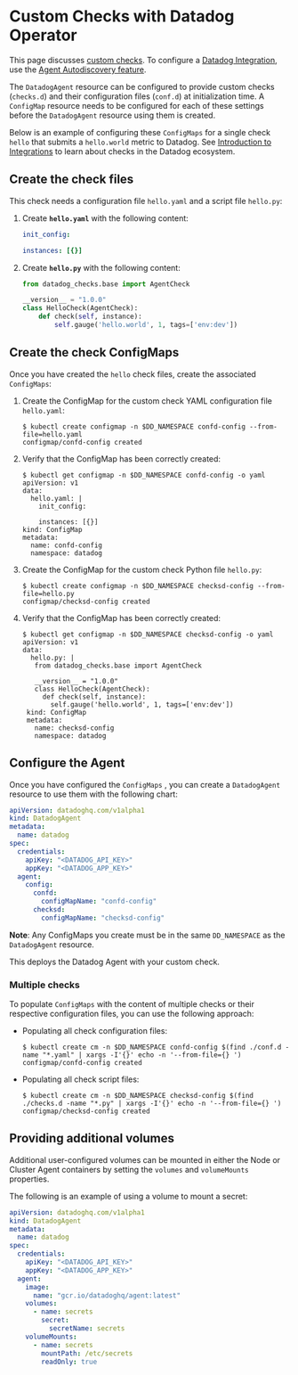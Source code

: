 # Custom Checks with Datadog Operator

This page discusses [custom checks][4]. To configure a [Datadog Integration][3], use the [Agent Autodiscovery feature][1]. 

The `DatadogAgent` resource can be configured to provide custom checks (`checks.d`) and their configuration files (`conf.d`) at initialization time. A `ConfigMap` resource needs to be configured for each of these settings before the `DatadogAgent` resource using them is created.

Below is an example of configuring these `ConfigMaps` for a single check `hello` that submits a `hello.world` metric to Datadog. See [Introduction to Integrations][2] to learn about checks in the Datadog ecosystem.

## Create the check files

This check needs a configuration file `hello.yaml` and a script file `hello.py`:

1. Create **`hello.yaml`** with the following content:

   ```yaml
   init_config:

   instances: [{}]
   ```

2. Create **`hello.py`** with the following content:

   ```python
   from datadog_checks.base import AgentCheck

   __version__ = "1.0.0"
   class HelloCheck(AgentCheck):
       def check(self, instance):
           self.gauge('hello.world', 1, tags=['env:dev'])
   ```

## Create the check ConfigMaps

Once you have created the `hello` check files, create the associated `ConfigMaps`:

1. Create the ConfigMap for the custom check YAML configuration file `hello.yaml`:

   ```shell
   $ kubectl create configmap -n $DD_NAMESPACE confd-config --from-file=hello.yaml
   configmap/confd-config created
   ```

2. Verify that the ConfigMap has been correctly created:

   ```shell
   $ kubectl get configmap -n $DD_NAMESPACE confd-config -o yaml
   apiVersion: v1
   data:
     hello.yaml: |
       init_config:

       instances: [{}]
   kind: ConfigMap
   metadata:
     name: confd-config
     namespace: datadog
   ```

3. Create the ConfigMap for the custom check Python file `hello.py`:

   ```shell
   $ kubectl create configmap -n $DD_NAMESPACE checksd-config --from-file=hello.py
   configmap/checksd-config created
   ```

4. Verify that the ConfigMap has been correctly created:

   ```shell
   $ kubectl get configmap -n $DD_NAMESPACE checksd-config -o yaml
   apiVersion: v1
   data:
     hello.py: |
      from datadog_checks.base import AgentCheck

      __version__ = "1.0.0"
      class HelloCheck(AgentCheck):
        def check(self, instance):
          self.gauge('hello.world', 1, tags=['env:dev'])
    kind: ConfigMap
    metadata:
      name: checksd-config
      namespace: datadog
   ```

## Configure the Agent

Once you have configured the `ConfigMaps` , you can create a `DatadogAgent` resource to use them with the following chart:

```yaml
apiVersion: datadoghq.com/v1alpha1
kind: DatadogAgent
metadata:
  name: datadog
spec:
  credentials:
    apiKey: "<DATADOG_API_KEY>"
    appKey: "<DATADOG_APP_KEY>"
  agent:
    config:
      confd:
        configMapName: "confd-config"
      checksd:
        configMapName: "checksd-config"
```

**Note**: Any ConfigMaps you create must be in the same `DD_NAMESPACE` as the `DatadogAgent` resource.

This deploys the Datadog Agent with your custom check.

### Multiple checks

To populate `ConfigMaps` with the content of multiple checks or their respective configuration files, you can use the following approach:

- Populating all check configuration files:

  ```shell
  $ kubectl create cm -n $DD_NAMESPACE confd-config $(find ./conf.d -name "*.yaml" | xargs -I'{}' echo -n '--from-file={} ')
  configmap/confd-config created
  ```

- Populating all check script files:

  ```shell
  $ kubectl create cm -n $DD_NAMESPACE checksd-config $(find ./checks.d -name "*.py" | xargs -I'{}' echo -n '--from-file={} ')
  configmap/checksd-config created
  ```

## Providing additional volumes

Additional user-configured volumes can be mounted in either the Node or Cluster Agent containers by setting the `volumes` and `volumeMounts` properties. 

The following is an example of using a volume to mount a secret:

```yaml
apiVersion: datadoghq.com/v1alpha1
kind: DatadogAgent
metadata:
  name: datadog
spec:
  credentials:
    apiKey: "<DATADOG_API_KEY>"
    appKey: "<DATADOG_APP_KEY>"
  agent:
    image:
      name: "gcr.io/datadoghq/agent:latest"
    volumes:
      - name: secrets
        secret:
          secretName: secrets
    volumeMounts:
      - name: secrets
        mountPath: /etc/secrets
        readOnly: true
```

[1]: https://docs.datadoghq.com/agent/autodiscovery/
[2]: https://docs.datadoghq.com/getting_started/integrations/
[3]: https://docs.datadoghq.com/integrations/
[4]: https://docs.datadoghq.com/developers/custom_checks